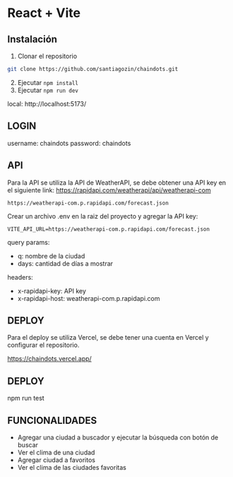 # React + Vite

## Instalación

1. Clonar el repositorio 

```bash
git clone https://github.com/santiagozin/chaindots.git
```
2. Ejecutar `npm install`
3. Ejecutar `npm run dev`

local: http://localhost:5173/

## LOGIN

username: chaindots
password: chaindots

## API

Para la API se utiliza la API de WeatherAPI, se debe obtener una API key en el siguiente link: https://rapidapi.com/weatherapi/api/weatherapi-com

```
https://weatherapi-com.p.rapidapi.com/forecast.json
```

Crear un archivo .env en la raiz del proyecto y agregar la API key:

```
VITE_API_URL=https://weatherapi-com.p.rapidapi.com/forecast.json
```

query params:

- q: nombre de la ciudad
- days: cantidad de días a mostrar  

headers:

- x-rapidapi-key: API key
- x-rapidapi-host: weatherapi-com.p.rapidapi.com


## DEPLOY

Para el deploy se utiliza Vercel, se debe tener una cuenta en Vercel y configurar el repositorio.

https://chaindots.vercel.app/

## DEPLOY

npm run test

## FUNCIONALIDADES

- Agregar una ciudad a buscador y ejecutar la búsqueda con botón de buscar
- Ver el clima de una ciudad
- Agregar ciudad a favoritos
- Ver el clima de las ciudades favoritas

